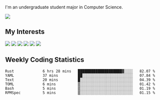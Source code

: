 I'm an undergraduate student major in Computer Science.

![](https://github-readme-stats.vercel.app/api?username=littzhch&theme=radical)

## My Interests

![](https://img.shields.io/badge/Python-3776AB?style=flat&labelColor=FFD43B&logoColor=3776AB&logo=python)
![](https://img.shields.io/badge/C-00599C?style=flat&labelColor=01427d&logoColor=6295cb&logo=c)
![](https://img.shields.io/badge/Rust-ffffff?style=flat&labelColor=ffffff&logoColor=000000&logo=rust)
![](https://img.shields.io/badge/LaTeX-008080?style=flat&labelColor=eeece5&logoColor=008080&logo=latex)
![](https://img.shields.io/badge/OpenGL-5487b2?style=flat&labelColor=ffffff&logoColor=5487b2&logo=opengl)
![](https://img.shields.io/badge/archlinux-1793d1?style=flat&labelColor=333333&logoColor=1793d1&logo=archlinux)

## Weekly Coding Statistics
<!--START_SECTION:waka-->

```text
Rust             6 hrs 28 mins   ████████████████████▓░░░░   82.07 %
YAML             37 mins         ██░░░░░░░░░░░░░░░░░░░░░░░   07.84 %
Text             20 mins         █░░░░░░░░░░░░░░░░░░░░░░░░   04.39 %
TOML             6 mins          ▒░░░░░░░░░░░░░░░░░░░░░░░░   01.42 %
Bash             5 mins          ▒░░░░░░░░░░░░░░░░░░░░░░░░   01.19 %
RPMSpec          5 mins          ▒░░░░░░░░░░░░░░░░░░░░░░░░   01.15 %
```

<!--END_SECTION:waka-->
